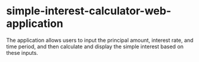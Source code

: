 # simple-interest-calculator-web-application
The application allows users to input the principal amount, interest rate, and time period, and then calculate and display the simple interest based on these inputs.
